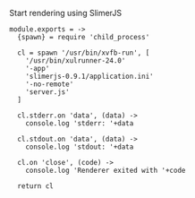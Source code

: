 Start rendering using SlimerJS

    module.exports = ->
      {spawn} = require 'child_process'

      cl = spawn '/usr/bin/xvfb-run', [
        '/usr/bin/xulrunner-24.0'
        '-app'
        'slimerjs-0.9.1/application.ini'
        '-no-remote'
        'server.js'
      ]

      cl.stderr.on 'data', (data) ->
        console.log 'stderr: '+data

      cl.stdout.on 'data', (data) ->
        console.log 'stdout: '+data

      cl.on 'close', (code) ->
        console.log 'Renderer exited with '+code

      return cl
